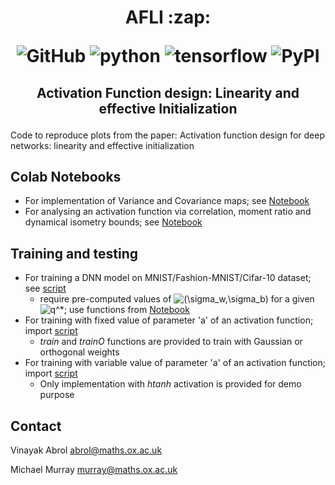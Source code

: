 <h1 align="center">
<p>AFLI :zap:</p>
<p align="center">
<img alt="GitHub" src="https://img.shields.io/github/license/cross-caps/AFLI?color=green&logo=GNU&logoColor=green">
<img alt="python" src="https://img.shields.io/badge/python-%3E%3D3.6-blue?logo=python">
<img alt="tensorflow" src="https://img.shields.io/badge/tensorflow-%3E%3D2.1.0-orange?logo=tensorflow">
<img alt="PyPI" src="https://img.shields.io/badge/release-v1.0-red?logo=logo=apache&logoColor=green">
</p>
</h1>
<h2 align="center">
<p>Activation Function design: Linearity and effective Initialization</p>
</h2>


Code to reproduce plots from the paper: 
Activation function design for deep networks: linearity and effective initialization


## Colab Notebooks

- For implementation of Variance and Covariance maps; see [Notebook](./Notebook/RTM_theory.ipynb)
- For analysing an activation function via correlation, moment ratio and dynamical isometry bounds; see [Notebook](./Notebook/Figure_Correlation_Moment_Ration_Bounds.ipynb)


## Training and testing

- For training a DNN model on MNIST/Fashion-MNIST/Cifar-10 dataset; see [script](./scripts/train.py)
  - require pre-computed values of <img src="https://latex.codecogs.com/gif.latex?(\sigma_w,\sigma_b)" title="(\sigma_w,\sigma_b)" /> for a given <img src="https://latex.codecogs.com/gif.latex?q^*" title="q^*" />; use functions from [Notebook](./Notebook/RTM_theory.ipynb) 
- For training with fixed value of parameter 'a' of an activation function; import [script](./scripts/utils_fixed_a.py)
  - *train* and *trainO* functions are provided to train with Gaussian or orthogonal weights 
- For training with variable value of parameter 'a' of an activation function; import [script](./scripts/utils_variable_a.py)
  - Only implementation with *htanh* activation is provided for demo purpose


## Contact 

Vinayak Abrol <abrol@maths.ox.ac.uk>

Michael Murray <murray@maths.ox.ac.uk>

